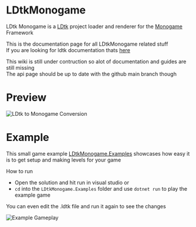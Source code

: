 # LDtkMonogame
LDtk Monogame is a [LDtk](https://ldtk.io) project loader and renderer for the [Monogame](https://www.monogame.net/) Framework

This is the documentation page for all LDtkMonogame related stuff  
If you are looking for ldtk documentation thats [here](https://ldtk.io/)

This wiki is still under contruction so alot of documentation and guides are still missing  
The api page should be up to date with the github main branch though

# Preview

![LDtk to Monogame Conversion](~/art/readme/LDtk%20to%20Monogame.png "1 to 1 Conversion")

# Example

This small game example [LDtkMonogame.Examples](https://github.com/IrishBruse/LDtkMonogame/tree/main/LDtkMonogame.Examples) showcases how easy it is to get setup and making levels for your game

How to run
- Open the solution and hit run in visual studio or
- `cd` into the `LDtkMonogame.Examples` folder and use `dotnet run` to play the example game

You can even edit the .ldtk file and run it again to see the changes

![Example Gameplay](~/art/readme/Example%20Project.gif "Gameplay")